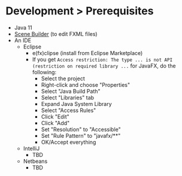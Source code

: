 # Development > Prerequisites

* Java 11
* [Scene Builder](http://gluonhq.com/open-source/scene-builder/) (to edit FXML files)
* An IDE
  * Eclipse
    * e(fx)clipse (install from Eclipse Marketplace)
    * If you get `Access restriction: The type ... is not API (restriction on required library ...` for JavaFX, do the following:
      * Select the project
      * Right-click and choose "Properties"
      * Select "Java Build Path"
      * Select "Libraries" tab
      * Expand Java System Library
      * Select "Access Rules"
      * Click "Edit"
      * Click "Add"
      * Set "Resolution" to "Accessible"
      * Set "Rule Pattern" to "javafx/**"
      * OK/Accept everything
  * IntelliJ
    * TBD
  * Netbeans
    * TBD
